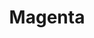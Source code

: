 ---
title: "Magenta"
summary: "Welsh progressive rock/symphonic rock group."
image: "magenta.jpg"
apple_music_artist_url: "None"
---
